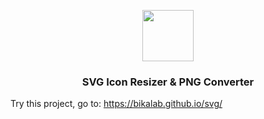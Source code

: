 <p align="center">
  <img src="https://bikalab.github.io/svg/assets/img/bikalab.png?raw=true" height="82" />
  <h3 align="center">SVG Icon Resizer & PNG Converter</h3>
  </p>

Try this project, go to: https://bikalab.github.io/svg/
